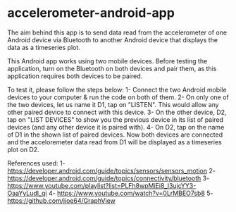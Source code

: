 # accelerometer-android-app

The aim behind this app is to send data read from the accelerometer
of one Android device via Bluetooth to another Android device 
that displays the data as a timeseries plot. 

This Android app works using two mobile devices. Before testing the application, 
turn on the Bluetooth on both devices and pair them, 
as this application requires both devices to be paired.

To test it, please follow the steps below:
1- Connect the two Android mobile devices to your computer & run the code on both of them.
2- On only one of the two devices, let us name it D1, tap on "LISTEN". 
This would allow any other paired device to connect with this device.
3- On the other device, D2, tap on "LIST DEVICES" to show you the previous device in 
its list of paired devices (and any other device it is paired with).
4- On D2, tap on the name of D1 in the shown list of paired devices. 
Now both devices are connected and the acceloremeter data read from D1 will be 
displayed as a timeseries plot on D2. 


References used:
1- https://developer.android.com/guide/topics/sensors/sensors_motion
2- https://developer.android.com/guide/topics/connectivity/bluetooth
3- https://www.youtube.com/playlist?list=PLFh8wpMiEi8_I3ujcYY3-OaaYyLudI_qi
4- https://www.youtube.com/watch?v=0LrMBEO7sb8
5- https://github.com/jjoe64/GraphView
